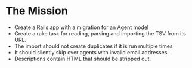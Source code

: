 # The Mission

* Create a Rails app with a migration for an Agent model
* Create a rake task for reading, parsing and importing the TSV from its URL. 
* The import should not create duplicates if it is run multiple times
* It should silently skip over agents with invalid email addresses. 
* Descriptions contain HTML that should be stripped out.
